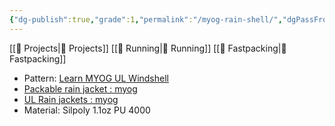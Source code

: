```yaml
---
{"dg-publish":true,"grade":1,"permalink":"/myog-rain-shell/","dgPassFrontmatter":true}
---
```



[[📘 Projects\|📘 Projects]] [[📘 Running\|📘 Running]] [[📘 Fastpacking\|📘 Fastpacking]]

* Pattern: [Learn MYOG UL Windshell](https://learnmyog.com/windshell.html)
* [Packable rain jacket : myog](https://www.reddit.com/r/myog/comments/v1vr59/packable_rain_jacket/)
* [UL Rain jackets : myog](https://www.reddit.com/r/myog/comments/w7ul47/ul_rain_jackets/)
* Material: Silpoly 1.1oz PU 4000